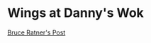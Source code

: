 # Wings at Danny's Wok

[Bruce Ratner's Post](https://www.linkedin.com/feed/update/urn:li:activity:6461938151840628736)
